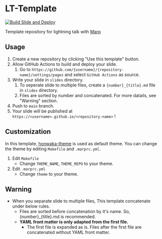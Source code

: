# LT-Template

[![Build Slide and Deploy](https://github.com/abap34/LT-template/actions/workflows/build.yaml/badge.svg)](https://github.com/abap34/LT-template/actions/workflows/build.yaml)

Template repository for lightning talk with [Marp](https://marp.app/)

## Usage

1. Create a new repository by clicking "Use this template" button.
2. Allow GitHub Actions to build and deploy your slide.
   1. Go to `https://github.com/{username}/{repository-name}/settings/pages` and select `GitHub Actions` as source.
3. Write your slide in `slides` directory.
   1. To seperate slide to multiple files, create a `{number}_{title}.md` file in `slides` directory.
   2. Files are sorted by number and concatenated. For more datails, see "Warning" section.
4. Push to `main` branch.
5. Your slide will be published at `https://<username>.github.io/<repository-name>` !


## Customization

In this template, [honwaka-theme](https://github.com/abap34/honwaka-theme) is used as default theme. You can change the theme by editing `Makefile` and `.marprc.yml`.


1. Edit `Makefile`
   - Change `THEME_NAME`, `THEME_REPO` to your theme. 
2. Edit `.marprc.yml`
   - Change `theme` to your theme.

## Warning

- When you separate slide to multiple files, This template concatenate under below rules.
  - Files are sorted before concatenation by it's name. So, {number}_{title}.md is recommended. 
  - **YAML front matter is only adapted from the first file.**
    - The first file is expanded as is. Files after the first file are concatenated without YAML front matter.

